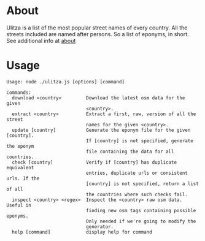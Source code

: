 # About

Ulitza is a list of the most popular street names of every country. All the
streets included are named after persons. So a list of eponyms, in short. See
additional info at [about](https://www.ulitza.com/about)

# Usage 

```
Usage: node ./ulitza.js [options] [command]

Commands:
  download <country>         Download the latest osm data for the given
                             <country>.
  extract <country>          Extract a first, raw, version of all the street
                             names for the given <country>.
  update [country]           Generate the eponym file for the given [country].
                             If [country] is not specified, generate the eponym
                             file containing the data for all countries.
  check [country]            Verify if [country] has duplicate equivalent
                             entries, duplicate urls or consistent urls. If the
                             [country] is not specified, return a list of all
                             the countries where such checks fail.
  inspect <country> <regex>  Inspect the <country> raw osm data. Useful in
                             finding new osm tags containing possible eponyms.
                             Only needed if we're going to modify the
                             generator.
  help [command]             display help for command
```
